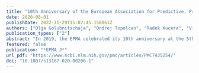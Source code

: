 ```yaml
---
title: "10th Anniversary of the European Association for Predictive, Preventive and Personalised (3P) Medicine - EPMA World Congress Supplement 2020"
date: 2020-08-01
publishDate: 2022-11-29T15:07:45.158061Z
authors: ["Olga Golubnitschaja", "Ondrej Topolcan", "Radek Kucera", "Vincenzo Costigliola"]
publication_types: ["2"]
abstract: "In 2019, the EPMA celebrated its 10th anniversary at the 5th World Congress in Pilsen, Czech Republic. The history of the International Professional Network dedicated to Predictive, Preventive and Personalised Medicine (PPPM / 3PM) is rich in achievements. Facing the coronavirus COVID-19 pandemic it is getting evident globally that the predictive approach, targeted prevention and personalisation of medical services is the optimal paradigm in healthcare demonstrating the high potential to save lives and to benefit the society as a whole. The EPMA World Congress Supplement 2020 highlights advances in 3P medicine."
featured: false
publication: "*EPMA J*"
url_pdf: "https://www.ncbi.nlm.nih.gov/pmc/articles/PMC7435254/"
doi: "10.1007/s13167-020-00206-1"
---
```


